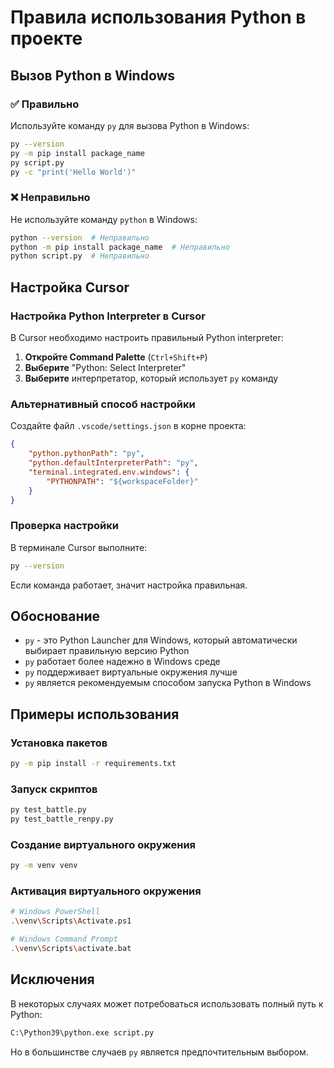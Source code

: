 # Правила использования Python в проекте

## Вызов Python в Windows

### ✅ Правильно
Используйте команду `py` для вызова Python в Windows:

```bash
py --version
py -m pip install package_name
py script.py
py -c "print('Hello World')"
```

### ❌ Неправильно
Не используйте команду `python` в Windows:

```bash
python --version  # Неправильно
python -m pip install package_name  # Неправильно
python script.py  # Неправильно
```

## Настройка Cursor

### Настройка Python Interpreter в Cursor

В Cursor необходимо настроить правильный Python interpreter:

1. **Откройте Command Palette** (`Ctrl+Shift+P`)
2. **Выберите** "Python: Select Interpreter"
3. **Выберите** интерпретатор, который использует `py` команду

### Альтернативный способ настройки

Создайте файл `.vscode/settings.json` в корне проекта:

```json
{
    "python.pythonPath": "py",
    "python.defaultInterpreterPath": "py",
    "terminal.integrated.env.windows": {
        "PYTHONPATH": "${workspaceFolder}"
    }
}
```

### Проверка настройки

В терминале Cursor выполните:
```bash
py --version
```

Если команда работает, значит настройка правильная.

## Обоснование

- `py` - это Python Launcher для Windows, который автоматически выбирает правильную версию Python
- `py` работает более надежно в Windows среде
- `py` поддерживает виртуальные окружения лучше
- `py` является рекомендуемым способом запуска Python в Windows

## Примеры использования

### Установка пакетов
```bash
py -m pip install -r requirements.txt
```

### Запуск скриптов
```bash
py test_battle.py
py test_battle_renpy.py
```

### Создание виртуального окружения
```bash
py -m venv venv
```

### Активация виртуального окружения
```bash
# Windows PowerShell
.\venv\Scripts\Activate.ps1

# Windows Command Prompt
.\venv\Scripts\activate.bat
```

## Исключения

В некоторых случаях может потребоваться использовать полный путь к Python:
```bash
C:\Python39\python.exe script.py
```

Но в большинстве случаев `py` является предпочтительным выбором. 